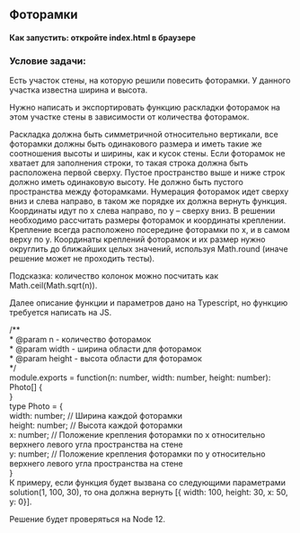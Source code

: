 ## Фоторамки

#### Как запустить: откройте index.html в браузере

### Условие задачи:

Есть участок стены, на которую решили повесить фоторамки. У данного участка известна ширина и высота.


Нужно написать и экспортировать функцию раскладки фоторамок на этом участке стены в зависимости от количества фоторамок.


Раскладка должна быть симметричной относительно вертикали, все фоторамки должны быть одинакового размера и иметь такие же соотношения высоты и ширины, как и кусок стены. Если фоторамок не хватает для заполнения строки, то такая строка должна быть расположена первой сверху. Пустое пространство выше и ниже строк должно иметь одинаковую высоту. Не должно быть пустого пространства между фоторамками.
Нумерация фоторамок идет сверху вниз и слева направо, в таком же порядке их должна вернуть функция. Координаты идут по x слева направо, по y – сверху вниз. В решении необходимо рассчитать размеры фоторамок и координаты креплении. Крепление всегда расположено посередине фоторамки по x, и в самом верху по y. Координаты креплений фоторамок и их размер нужно округлить до ближайших целых значений, используя Math.round (иначе решение может не проходить тесты).
  

Подсказка: количество колонок можно посчитать как Math.ceil(Math.sqrt(n)).
  

Далее описание функции и параметров дано на Typescript, но функцию требуется написать на JS.

/**  
 \* @param n - количество фоторамок  
 \* @param width - ширина области для фоторамок  
 \* @param height - высота области для фоторамок  
 \*/  
module.exports = function(n: number, width: number, height: number): Photo[] {  
}  
type Photo = {  
 width: number; // Ширина каждой фоторамки  
 height: number;  // Высота каждой фоторамки  
 x: number; // Положение крепления фоторамки по x относительно верхнего левого угла пространства на стене  
 y: number; // Положение крепления фоторамки по y относительно верхнего левого угла пространства на стене  
}  
К примеру, если функция будет вызвана со следующими параметрами solution(1, 100, 30), то она должна вернуть [{ width: 100, height: 30, x: 50, y: 0}].

Решение будет проверяться на Node 12.
